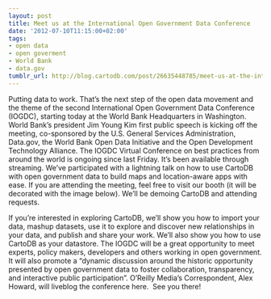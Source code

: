 ```yaml
---
layout: post
title: Meet us at the International Open Government Data Conference
date: '2012-07-10T11:15:00+02:00'
tags:
- open data
- open goverment
- World Bank
- data.gov
tumblr_url: http://blog.cartodb.com/post/26635448785/meet-us-at-the-international-open-government-data
---
```

Putting data to work. That’s the next step of the open data movement and the theme of the second International Open Government Data Conference (IOGDC), starting today at the World Bank Headquarters in Washington. World Bank’s president Jim Young Kim first public speech is kicking off the meeting, co-sponsored by the U.S. General Services Administration, Data.gov, the World Bank Open Data Initiative and the Open Development Technology Alliance.
The IOGDC Virtual Conference on best practices from around the world is ongoing since last Friday. It’s been available through streaming. We’ve participated with a lightning talk on how to use CartoDB with open government data to build maps and location-aware apps with ease.
If you are attending the meeting, feel free to visit our booth (it will be decorated with the image below). We’ll be demoing CartoDB and attending requests.

If you’re interested in exploring CartoDB, we’ll show you how to import your data, mashup datasets, use it to explore and discover new relationships in your data, and publish and share your work. We’ll also show you how to use CartoDB as your datastore.
The IOGDC will be a great opportunity to meet experts, policy makers, developers and others working in open government. It will also promote a “dynamic discussion around the historic opportunity presented by open government data to foster collaboration, transparency, and interactive public participation”. O’Reilly Media’s Correspondent, Alex Howard, will liveblog the conference here. 
See you there!
